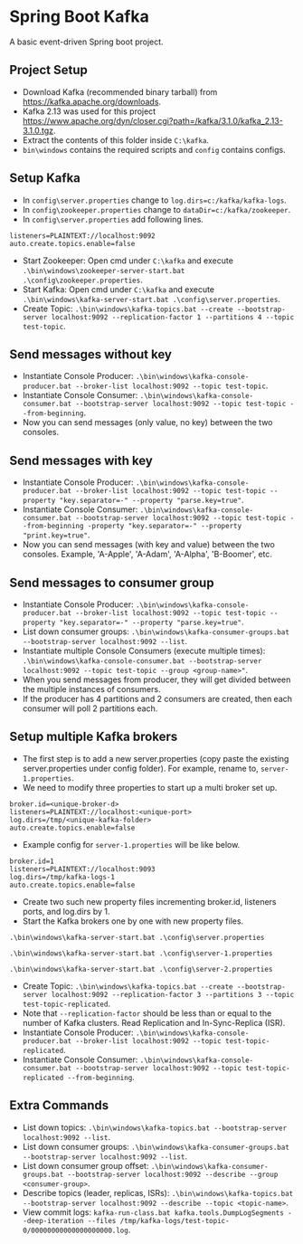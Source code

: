 # Spring Boot Kafka

A basic event-driven Spring boot project.

## Project Setup

- Download Kafka (recommended binary tarball) from https://kafka.apache.org/downloads. 
- Kafka 2.13 was used for this project https://www.apache.org/dyn/closer.cgi?path=/kafka/3.1.0/kafka_2.13-3.1.0.tgz.
- Extract the contents of this folder inside `C:\kafka`.
- `bin\windows` contains the required scripts and `config` contains configs.

## Setup Kafka

- In `config\server.properties` change to `log.dirs=c:/kafka/kafka-logs`.
- In `config\zookeeper.properties` change to `dataDir=c:/kafka/zookeeper`.
- In `config\server.properties` add following lines.
  
```
listeners=PLAINTEXT://localhost:9092
auto.create.topics.enable=false
```

- Start Zookeeper: Open cmd under `C:\kafka` and execute `.\bin\windows\zookeeper-server-start.bat .\config\zookeeper.properties`.
- Start Kafka: Open cmd under `C:\kafka` and execute `.\bin\windows\kafka-server-start.bat .\config\server.properties`.
- Create Topic: `.\bin\windows\kafka-topics.bat --create --bootstrap-server localhost:9092 --replication-factor 1 --partitions 4 --topic test-topic`.

## Send messages without key

- Instantiate Console Producer: `.\bin\windows\kafka-console-producer.bat --broker-list localhost:9092 --topic test-topic`.
- Instantiate Console Consumer: `.\bin\windows\kafka-console-consumer.bat --bootstrap-server localhost:9092 --topic test-topic --from-beginning`.
- Now you can send messages (only value, no key) between the two consoles.

## Send messages with key

- Instantiate Console Producer: `.\bin\windows\kafka-console-producer.bat --broker-list localhost:9092 --topic test-topic --property "key.separator=-" --property "parse.key=true"`.
- Instantiate Console Consumer: `.\bin\windows\kafka-console-consumer.bat --bootstrap-server localhost:9092 --topic test-topic --from-beginning -property "key.separator=-" --property "print.key=true"`.
- Now you can send messages (with key and value) between the two consoles. Example, 'A-Apple', 'A-Adam', 'A-Alpha', 'B-Boomer', etc. 

## Send messages to consumer group

- Instantiate Console Producer: `.\bin\windows\kafka-console-producer.bat --broker-list localhost:9092 --topic test-topic --property "key.separator=-" --property "parse.key=true"`.
- List down consumer groups: `.\bin\windows\kafka-consumer-groups.bat --bootstrap-server localhost:9092 --list`.
- Instantiate multiple Console Consumers (execute multiple times): `.\bin\windows\kafka-console-consumer.bat --bootstrap-server localhost:9092 --topic test-topic --group <group-name>"`.
- When you send messages from producer, they will get divided between the multiple instances of consumers. 
- If the producer has 4 partitions and 2 consumers are created, then each consumer will poll 2 partitions each.

## Setup multiple Kafka brokers

- The first step is to add a new server.properties (copy paste the existing server.properties under config folder). For example, rename to, `server-1.properties`.
- We need to modify three properties to start up a multi broker set up.

```
broker.id=<unique-broker-d>
listeners=PLAINTEXT://localhost:<unique-port>
log.dirs=/tmp/<unique-kafka-folder>
auto.create.topics.enable=false
```

- Example config for `server-1.properties` will be like below.

```
broker.id=1
listeners=PLAINTEXT://localhost:9093
log.dirs=/tmp/kafka-logs-1
auto.create.topics.enable=false
```

- Create two such new property files incrementing broker.id, listeners ports, and log.dirs by 1.
- Start the Kafka brokers one by one with new property files.

```
.\bin\windows\kafka-server-start.bat .\config\server.properties
```
```
.\bin\windows\kafka-server-start.bat .\config\server-1.properties
```
```
.\bin\windows\kafka-server-start.bat .\config\server-2.properties
```

- Create Topic: `.\bin\windows\kafka-topics.bat --create --bootstrap-server localhost:9092 --replication-factor 3 --partitions 3 --topic test-topic-replicated`.
- Note that `--replication-factor` should be less than or equal to the number of Kafka clusters. Read Replication and In-Sync-Replica (ISR).
- Instantiate Console Producer: `.\bin\windows\kafka-console-producer.bat --broker-list localhost:9092 --topic test-topic-replicated`.
- Instantiate Console Consumer: `.\bin\windows\kafka-console-consumer.bat --bootstrap-server localhost:9092 --topic test-topic-replicated --from-beginning`.

## Extra Commands

- List down topics: `.\bin\windows\kafka-topics.bat --bootstrap-server localhost:9092 --list`.
- List down consumer groups: `.\bin\windows\kafka-consumer-groups.bat --bootstrap-server localhost:9092 --list`.
- List down consumer group offset: `.\bin\windows\kafka-consumer-groups.bat --bootstrap-server localhost:9092 --describe --group <consumer-group>`.
- Describe topics (leader, replicas, ISRs): `.\bin\windows\kafka-topics.bat --bootstrap-server localhost:9092 --describe --topic <topic-name>`.
- View commit logs: `kafka-run-class.bat kafka.tools.DumpLogSegments --deep-iteration --files /tmp/kafka-logs/test-topic-0/00000000000000000000.log`.
